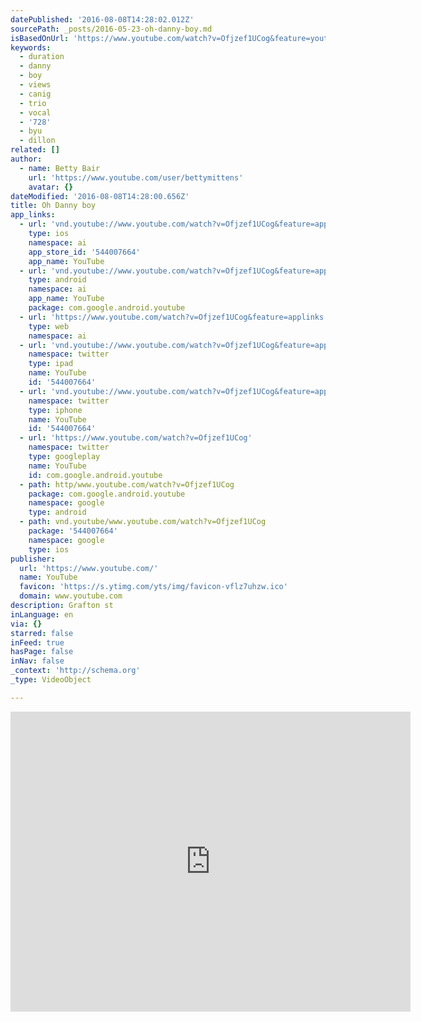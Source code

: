 ```yaml
---
datePublished: '2016-08-08T14:28:02.012Z'
sourcePath: _posts/2016-05-23-oh-danny-boy.md
isBasedOnUrl: 'https://www.youtube.com/watch?v=Ofjzef1UCog&feature=youtu.be'
keywords:
  - duration
  - danny
  - boy
  - views
  - canig
  - trio
  - vocal
  - '728'
  - byu
  - dillon
related: []
author:
  - name: Betty Bair
    url: 'https://www.youtube.com/user/bettymittens'
    avatar: {}
dateModified: '2016-08-08T14:28:00.656Z'
title: Oh Danny boy
app_links:
  - url: 'vnd.youtube://www.youtube.com/watch?v=Ofjzef1UCog&feature=applinks'
    type: ios
    namespace: ai
    app_store_id: '544007664'
    app_name: YouTube
  - url: 'vnd.youtube://www.youtube.com/watch?v=Ofjzef1UCog&feature=applinks'
    type: android
    namespace: ai
    app_name: YouTube
    package: com.google.android.youtube
  - url: 'https://www.youtube.com/watch?v=Ofjzef1UCog&feature=applinks'
    type: web
    namespace: ai
  - url: 'vnd.youtube://www.youtube.com/watch?v=Ofjzef1UCog&feature=applinks'
    namespace: twitter
    type: ipad
    name: YouTube
    id: '544007664'
  - url: 'vnd.youtube://www.youtube.com/watch?v=Ofjzef1UCog&feature=applinks'
    namespace: twitter
    type: iphone
    name: YouTube
    id: '544007664'
  - url: 'https://www.youtube.com/watch?v=Ofjzef1UCog'
    namespace: twitter
    type: googleplay
    name: YouTube
    id: com.google.android.youtube
  - path: http/www.youtube.com/watch?v=Ofjzef1UCog
    package: com.google.android.youtube
    namespace: google
    type: android
  - path: vnd.youtube/www.youtube.com/watch?v=Ofjzef1UCog
    package: '544007664'
    namespace: google
    type: ios
publisher:
  url: 'https://www.youtube.com/'
  name: YouTube
  favicon: 'https://s.ytimg.com/yts/img/favicon-vflz7uhzw.ico'
  domain: www.youtube.com
description: Grafton st
inLanguage: en
via: {}
starred: false
inFeed: true
hasPage: false
inNav: false
_context: 'http://schema.org'
_type: VideoObject

---
```

<iframe src="https://cdn.embedly.com/widgets/media.html?src=https%3A%2F%2Fwww.youtube.com%2Fembed%2FOfjzef1UCog%3Ffeature%3Doembed&amp;url=http%3A%2F%2Fwww.youtube.com%2Fwatch%3Fv%3DOfjzef1UCog&amp;image=https%3A%2F%2Fi.ytimg.com%2Fvi%2FOfjzef1UCog%2Fhqdefault.jpg&amp;key=b7d04c9b404c499eba89ee7072e1c4f7&amp;type=text%2Fhtml&amp;schema=youtube" width="640" height="480" scrolling="no" frameborder="0" allowfullscreen="" style=""></iframe>